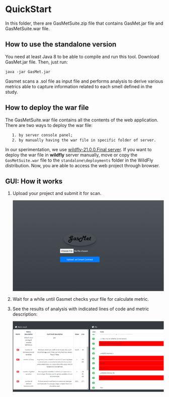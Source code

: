 # QuickStart
In this folder, there are GasMetSuite.zip file that contains GasMet.jar file and GasMetSuite.war file.
## How to use the standalone version

You need at least Java 8 to be able to compile and run this tool.
Download GasMet.jar file.
Then, just run:

    java -jar GasMet.jar
Gasmet scans a .sol file as input file and performs analysis to derive various metrics able to capture information related to each smell defined in the study.

## How to deploy the war file

The GasMetSuite.war file contains all the contents of the web application.
There are two ways to deploy the war file:

	   1. by server console panel;
	   2. by manually having the war file in specific folder of server.
	   
In our sperimentation, we use [wildfly-21.0.0.Final server](https://www.wildfly.org/downloads/). 
If you want to deploy the war file in  **wildfly**  server manually, move or copy the `GasMetSuite.war` file to the `standalone\deployments` folder in the WildFly distribution.
Now, you are able to access the web project through browser.

## GUI: How it works

 1. Upload your project and submit it for scan.  
 
     ![home](https://github.com/paperSubmition2020/GasmetReplicationPackage/blob/master/GasMetSuite/image/Immagine1.png)
 2. Wait for a while until Gasmet checks your file for calculate metric.
 3. See the results of analysis with indicated lines of code and metric description:
 
    ![Result](https://github.com/paperSubmition2020/GasmetReplicationPackage/blob/master/GasMetSuite/image/Immagine2.png)
